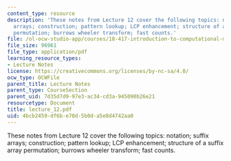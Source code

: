 ```yaml
---
content_type: resource
description: 'These notes from Lecture 12 cover the following topics: notation; suffix
  arrays; construction; pattern lookup; LCP enhancement; structure of a suffix array
  permutation; burrows wheeler transform; fast counts.'
file: /ol-ocw-studio-app/courses/18-417-introduction-to-computational-molecular-biology-fall-2004/4bcb2459df6be70d5b0da5e8d4742aa0_lecture_12.pdf
file_size: 96961
file_type: application/pdf
learning_resource_types:
- Lecture Notes
license: https://creativecommons.org/licenses/by-nc-sa/4.0/
ocw_type: OCWFile
parent_title: Lecture Notes
parent_type: CourseSection
parent_uid: 7d35d7d9-97e3-ac34-cd3a-945090b26e21
resourcetype: Document
title: lecture_12.pdf
uid: 4bcb2459-df6b-e70d-5b0d-a5e8d4742aa0
---
```

These notes from Lecture 12 cover the following topics: notation; suffix arrays; construction; pattern lookup; LCP enhancement; structure of a suffix array permutation; burrows wheeler transform; fast counts.